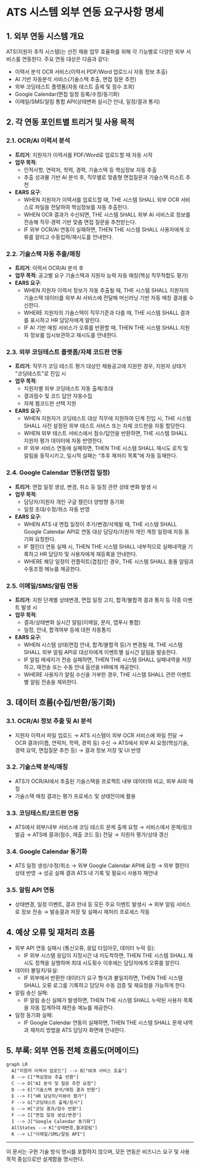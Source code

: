 # ATS 시스템 외부 연동 요구사항 명세

## 1. 외부 연동 시스템 개요
ATS(지원자 추적 시스템)는 선진 채용 업무 효율화를 위해 각 기능별로 다양한 외부 서비스를 연동한다. 주요 연동 대상은 다음과 같다:
- 이력서 분석 OCR 서비스(이력서 PDF/Word 업로드시 자동 정보 추출)
- AI 기반 자동분석 서비스(기술스택 추출, 면접 질문 추천)
- 외부 코딩테스트 플랫폼(자동 테스트 출제 및 점수 조회)
- Google Calendar(면접 일정 등록/수정/동기화)
- 이메일/SMS/알림 통합 API(상태변화 실시간 안내, 일정/결과 통지)

## 2. 각 연동 포인트별 트리거 및 사용 목적
### 2.1. OCR/AI 이력서 분석
- **트리거**: 지원자가 이력서를 PDF/Word로 업로드할 때 자동 시작
- **업무 목적**:
  - 인적사항, 연락처, 학력, 경력, 기술스택 등 핵심정보 자동 추출
  - 추출 성과물 기반 AI 분석 후, 직무별로 맞춤형 면접질문과 기술스택 리스트 추천
- **EARS 요구**:
    - WHEN 지원자가 이력서를 업로드할 때, THE 시스템 SHALL 외부 OCR 서비스로 파일을 전달하여 핵심정보를 자동 추출한다.
    - WHEN OCR 결과가 수신되면, THE 시스템 SHALL 외부 AI 서비스로 정보를 전송해 직무·경력 기반 맞춤 면접 질문을 추천받는다.
    - IF 외부 OCR/AI 연동이 실패하면, THEN THE 시스템 SHALL 사용자에게 오류를 알리고 수동입력/재시도를 안내한다.

### 2.2. 기술스택 자동 추출/매칭
- **트리거**: 이력서 OCR/AI 분석 후
- **업무 목적**: 공고별 요구 기술스택과 지원자 능력 자동 매칭(핵심 직무적합도 평가)
- **EARS 요구**:
    - WHEN 지원자 이력서 정보가 자동 추출될 때, THE 시스템 SHALL 지원자의 기술스택 데이터를 외부 AI 서비스에 전달해 머신러닝 기반 자동 매칭 결과를 수신한다.
    - WHERE 지원자의 기술스택이 직무기준과 다를 때, THE 시스템 SHALL 결과를 표시하고 HR 담당자에게 알린다.
    - IF AI 기반 매칭 서비스가 오류를 반환할 때, THEN THE 시스템 SHALL 지원자 정보를 임시보관하고 재시도를 안내한다.

### 2.3. 외부 코딩테스트 플랫폼/자체 코드판 연동
- **트리거**: 직무가 코딩 테스트 평가 대상인 채용공고에 지원한 경우, 지원자 상태가 "코딩테스트"로 진입 시
- **업무 목적**:
  - 지원자별 외부 코딩테스트 자동 출제/초대
  - 결과점수 및 코드 답안 자동수집
  - 자체 웹코드판 선택 지원
- **EARS 요구**:
    - WHEN 지원자가 코딩테스트 대상 직무에 지원하여 단계 진입 시, THE 시스템 SHALL 사전 설정된 외부 테스트 서비스 또는 자체 코드판을 자동 할당한다.
    - WHEN 외부 테스트 서비스에서 점수/답안을 반환하면, THE 시스템 SHALL 지원자 평가 데이터에 자동 반영한다.
    - IF 외부 서비스 연동에 실패하면, THEN THE 시스템 SHALL 재시도 로직 및 알림을 동작시키고, 일시적 실패는 “추후 재처리 목록”에 자동 등재한다.

### 2.4. Google Calendar 연동(면접 일정)
- **트리거**: 면접 일정 생성, 변경, 취소 등 일정 관련 상태 변화 발생 시
- **업무 목적**:
  - 담당자/지원자 개인 구글 캘린더 양방향 동기화
  - 일정 초대/수정/취소 자동 반영
- **EARS 요구**:
    - WHEN ATS 내 면접 일정이 추가/변경/삭제될 때, THE 시스템 SHALL Google Calendar API로 연동 대상 담당자/지원자 개인 계정 일정에 자동 동기화 요청한다.
    - IF 캘린더 연동 실패 시, THEN THE 시스템 SHALL 내부적으로 실패내역을 기록하고 HR 담당자 및 사용자에게 재등록을 안내한다.
    - WHERE 해당 일정이 컨플릭트(겹침)인 경우, THE 시스템 SHALL 충돌 알림과 수동조정 메뉴를 제공한다.

### 2.5. 이메일/SMS/알림 연동
- **트리거**: 지원 단계별 상태변경, 면접 일정 고지, 합격/불합격 결과 통지 등 각종 이벤트 발생 시
- **업무 목적**:
  - 결과/상태변화 실시간 알림(이메일, 문자, 앱푸시 통합)
  - 일정, 안내, 합격여부 등에 대한 자동통지
- **EARS 요구**:
    - WHEN 시스템 상태(면접 안내, 합격/불합격 등)가 변경될 때, THE 시스템 SHALL 외부 알림 API로 대상자에게 이벤트별 실시간 알림을 발송한다.
    - IF 알림 메세지가 전송 실패하면, THEN THE 시스템 SHALL 실패내역을 저장하고, 재전송 또는 수동 안내 옵션을 HR에게 제공한다.
    - WHERE 사용자가 알림 수신을 거부한 경우, THE 시스템 SHALL 관련 이벤트별 알림 전송을 제외한다.

## 3. 데이터 흐름(수집/반환/동기화)
### 3.1. OCR/AI 정보 추출 및 AI 분석
- 지원자 이력서 파일 업로드 → ATS 시스템이 외부 OCR 서비스에 파일 전달 → OCR 결과(이름, 연락처, 학력, 경력 등) 수신 → ATS에서 외부 AI 요청(핵심기술, 경력 요약, 면접질문 추천 등) → 결과 정보 저장 및 UI 반영

### 3.2. 기술스택 분석/매칭
- ATS가 OCR/AI에서 추출된 기술스택을 프로젝트 내부 데이터와 비교, 외부 AI와 매칭
- 기술스택 매칭 결과는 평가 프로세스 및 상태전이에 활용

### 3.3. 코딩테스트/코드판 연동
- ATS에서 외부/내부 서비스에 코딩 테스트 문제 출제 요청 → 서비스에서 문제/링크 발급 → ATS에 결과(점수, 제출 코드 등) 전달 → 지원자 평가/상태 갱신

### 3.4. Google Calendar 동기화
- ATS 일정 생성/수정/취소 → 외부 Google Calendar API에 요청 → 외부 캘린더 상태 반영 → 성공 실패 결과 ATS 내 기록 및 필요시 사용자 재안내

### 3.5. 알림 API 연동
- 상태변경, 일정 이벤트, 결과 안내 등 모든 주요 이벤트 발생시 → 외부 알림 서비스로 정보 전송 → 발송결과 저장 및 실패시 재처리 프로세스 작동

## 4. 예상 오류 및 재처리 흐름
- 외부 API 연동 실패시 (통신오류, 응답 타임아웃, 데이터 누락 등):
    - IF 외부 시스템 응답이 지정시간 내 미도착하면, THEN THE 시스템 SHALL 재시도 정책을 실행하며 최대 시도횟수 이후에는 담당자에게 오류를 알린다.
- 데이터 불일치/유실:
    - IF 외부에서 반환한 데이터가 요구 형식과 불일치하면, THEN THE 시스템 SHALL 오류 로그를 기록하고 담당자 수동 검증 및 재요청을 가능하게 한다.
- 알림 송신 실패:
    - IF 알림 송신 실패가 발생하면, THEN THE 시스템 SHALL 누락된 사용자 목록을 자동 집계하여 재전송 메뉴를 제공한다.
- 일정 동기화 실패:
    - IF Google Calendar 연동이 실패하면, THEN THE 시스템 SHALL 문제 내역과 재처리 방법을 ATS 담당자 화면에 안내한다.

## 5. 부록: 외부 연동 전체 흐름도(머메이드)
```mermaid
graph LR
  A["지원자 이력서 업로드"] --> B["OCR 서비스 호출"]
  B --> C["핵심정보 추출 반환"]
  C --> D["AI 분석 및 질문 추천 요청"]
  D --> E["기술스택 분석/매칭 결과 반환"]
  E --> F["HR 담당자/리뷰어 평가"]
  F --> G["코딩테스트 출제/응시"]
  G --> H["코딩 결과/점수 반환"]
  F --> I["면접 일정 생성/변경"]
  I --> J["Google Calendar 동기화"]
  AllStates --> K["상태변경,결과알림"]
  K --> L["이메일/SMS/알림 API"]
```

---

이 문서는 구현 기술 방식 명시를 포함하지 않으며, 모든 연동은 비즈니스 요구 및 사용 목적 중심으로만 설계함을 명시한다.